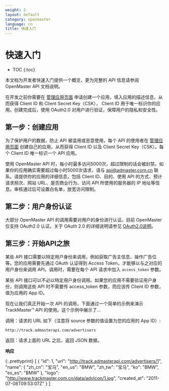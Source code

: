 ```yaml
---
weight: 2
layout: default
category: openmaster
language: cn
title: 快速入门
---
```


# 快速入门

* TOC
{:toc}

本文档为开发者快速入门提供一个概览，更为完整的 API 信息请参阅 OpenMaster API 文档说明。

在开发之前你需要在 [管理应用页面](http://open.admaster.com.cn/app/new) 申请创建一个应用，填入应用的描述信息，从而获得 Client ID 和 Client Secret Key（CSK）， Client ID 用于唯一标识你的应用。创建完成后，使用 OAuth2.0 对用户进行验证，保障用户的隐私和安全性。

## 第一步：创建应用

为了保护用户的数据，防止 API 被滥用或恶意使用，每个 API 的使用者在 [管理应用页面](http://open.admaster.com.cn/app/new) 创建自己的应用，从而获得 Client ID 以及 Client Secret Key（CSK）。每个 Client ID 唯一标识一个 API 应用。

使用 OpenMaster API 时，每小时最多访问5000次，超过限制的话会被封禁。如果你的应用确实需要超过每小时5000次请求，请与 api@admaster.com.cn 联系。请提供你的应用的详细信息，包括 Client ID、目的、使用 API 的方式、预计请求频次、网站 URL、是否商业行为、访问 API 所使用的服务器的 IP 地址等信息。审核通过后可设置白名单，放宽访问限制。

## 第二步：用户身份认证

大部分 OpenMaster API 的调用需要对用户的身份进行认证。目前 OpenMaster 仅支持 OAuth2.0 认证。关于 OAuth 2.0 的详细说明请参见 [OAuth2.0说明](/doc/openmaster/v1/cn/oauth.html)。

## 第三步：开始API之旅

某些 API 接口需要以特定用户身份来调用，例如获取广告主信息、操作广告位等。您的应用需要先通过 OAuth 认证得到 Access Token，才能够以与之对应的用户身份来调用 API。调用时，需要在每个 API 请求中加入 `access_token` 参数。

某些 API 接口可以不必以特定用户身份调用。如果您的应用不需要验证用户身份，则调用这些 API 时不需要传 access_token 参数，而应该传 Client ID 参数，值为应用的 App ID。

现在让我们真正开始一次 API 的调用，下面通过一个简单的示例来演示 TrackMaster™ API 的使用。这个示例中展示了...

调用：请求的 URL 如下（注意将 source 参数的值设置为您的应用的 App ID）:

    http://track.admasterapi.com/advertisers

返回：请求上面的 URL 之后，返回 JSON 数据。

**响应**

{:.prettyprint}
    [
      {
        "id": 1,
        "url": "http://track.admasterapi.com/advertisers/1",
        "name": {
          "zh_cn": "宝马",
          "en_us": "BMW",
          "zh_tw": "宝马",
          "ko": "BMW",
          "es_es": "BMW"
          },
        "logo": "http://www.trackmaster.com.cn/data/advIcon/1.jpg",
        "created_at": "2011-07-08T09:53:07Z"
      }
    ]
